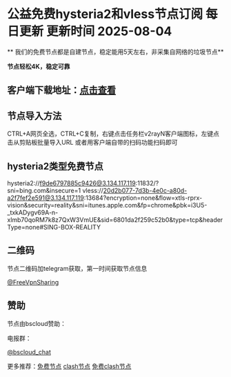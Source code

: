# 公益免费hysteria2和vless节点订阅  每日更新  更新时间 2025-08-04

** 我们的免费节点都是自建节点，稳定能用5天左右，非采集自网络的垃圾节点**

**节点轻松4K，稳定可靠**

## 客户端下载地址：[点击查看](https://doc.kspub.top/3526.html)

## 节点导入方法

CTRL+A网页全选，CTRL+C复制，右键点击任务栏v2rayN客户端图标，左键点击从剪贴板批量导入URL
或者用客户端自带的扫码功能扫码即可


## hysteria2类型免费节点

hysteria2://f9de6797885c9426@3.134.117.119:11832/?sni=bing.com&insecure=1
vless://20d2b077-7d3b-4e0c-a80d-a2f7fef2e591@3.134.117.119:13684?encryption=none&flow=xtls-rprx-vision&security=reality&sni=itunes.apple.com&fp=chrome&pbk=i3U5-_txkADygv69A-n-xlmb70qoRM7k8z7QxW3VmUE&sid=6801da2f259c52b0&type=tcp&headerType=none#SING-BOX-REALITY

## 二维码

节点二维码加telegram获取，第一时间获取节点信息

[@FreeVpnSharing]([[https://doc.kspub.top/3526.html](https://t.me/bscloud_chat](https://t.me/FreeVpnSharing)))



## 赞助

节点由bscloud赞助：

电报群：

[@bscloud_chat]([https://doc.kspub.top/3526.html](https://t.me/bscloud_chat))


更多推荐：[免费节点](https://clashgithub.com)  [clash节点](https://github.com/aiboboxx/clashfree)  [免费clash节点](https://clashbk.github.io/)
